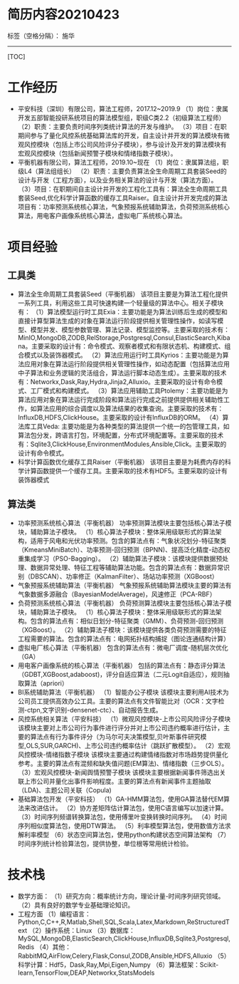 # 简历内容20210423

标签（空格分隔）： 施华

---

[TOC]
# **工作经历**
+ 平安科技（深圳）有限公司，算法工程师，2017.12~2019.9
    （1）岗位：隶属开发五部智能投研系统项目的算法模型组，职级C类2.2（初级算法工程师）
    （2）职责：主要负责时间序列类统计算法的开发与维护。
    （3）项目：在职期间参与了量化风控系统基础算法库的开发，自主设计并开发的算法模块有微观风控模块（包括上市公司风险评分子模块），参与设计及开发的算法模块有宏观风控模块（包括新闻预警子模块和情绪指数子模块）。
+ 平衡机器有限公司，算法工程师，2019.10~现在
    （1）岗位：隶属算法组，职级L4（算法组组长）
    （2）职责：主要负责算法全生命周期工具套装Seed的设计与开发（工程方面），以及业务相关算法的设计与开发（算法方面）。
    （3）项目：在职期间自主设计并开发的工程化工具有：算法全生命周期工具套装Seed,优化科学计算函数的缓存工具Raiser。自主设计并开发完成的算法项目有：功率预测系统核心算法，气象预报系统辅助算法，负荷预测系统核心算法，用电客户画像系统核心算法，虚拟电厂系统核心算法。

# **项目经验**

## 工具类
+ 算法全生命周期工具套装Seed（平衡机器）
    该项目主要是为算法工程化提供一系列工具，利用这些工具可快速构建一个轻量级的算法中心。相关子模块有：
    （1）算法模型运行时工具Exia：主要功能是为算法训练后生成的模型和直接计算型算法生成的对象在算法运行阶段提供相关管理性操作，如读写模型、模型并发、模型参数管理、算法记录、模型监控等。主要采取的技术有：MinIO,MongoDB,ZODB,RelStorage,Postgresql,Consul,ElasticSearch,Kibana。主要采取的设计有：命令模式、观察者模式和有限状态机、构建模式、组合模式以及装饰器模式。
    （2）算法应用运行时工具Kyrios：主要功能是为算法应用对象在算法运行阶段提供相关管理性操作，如动态配置（包括算法应用中子算法和业务逻辑的灵活组合，算法运行脚本动态生成）。主要采取的技术有：Networkx,Dask,Ray,Hydra,Jinja2,Alluxio。主要采取的设计有命令模式、工厂模式和构建模式。
    （3）算法应用辅助工具Ptolemy：主要功能是为算法应用对象在算法运行完成阶段和算法运行完成之前提供提供相关辅助性工作，如算法应用的综合调度以及算法结果的收集查询。主要采取的技术有：InfluxDB,HDFS,ClickHouse。主要采取的设计有InfluxDB的ORM。
    （4）算法库工具Veda: 主要功能是为各种类型的算法提供一个统一的包管理工具，如算法包分发，跨语言打包，环境配置，分布式环境配置等。主要采取的技术有：Sqlite3,ClickHouse,EnvironmentModules,Ansible,Click。主要采取的设计有命令模式。
+ 科学计算函数优化缓存工具Raiser（平衡机器）
    该项目主要是为耗费内存的科学计算函数提供一个缓存工具。主要采取的技术有HDF5。主要采取的设计有装饰器模式

## 算法类
+ 功率预测系统核心算法（平衡机器）
    功率预测算法模块主要包括核心算法子模块，辅助算法子模块。
    （1）核心算法子模块：整体采用级联形式的算法架构，适用于风电和光伏功率预测。包含的算法点有：气象状况划分-特征聚类（KmeansMiniBatch）、功率预测-回归预测（BPNN)、提高泛化精度-动态权重集成学习（PSO-Bagging）。
    （2）辅助算法子模块：该模块提供数据预处理、数据异常处理、特征工程等辅助算法功能。包含的算法点有：数据异常识别（DBSCAN）、功率修正（KalmanFilter）、场站功率预测（XGBoost）
+ 气象预报系统辅助算法（平衡机器）
    气象预报系统辅助算法模块主要的算法有气象数据多源融合（BayesianModelAverage)，风速修正（PCA-RBF）
+ 负荷预测系统核心算法（平衡机器）
    负荷预测算法模块主要包括核心算法子模块，辅助算法子模块。
    （1）核心算法子模块：整体采用级联形式的算法架构。包含的算法点有：相似日划分-特征聚类（GMM）、负荷预测-回归预测（XGBoost）。
    （2）辅助算法子模块：该模块提供各类负荷预测需要的特征工程需要的算法。包含的算法点有：电网拓扑结构捕捉（图论连通结构计算）
+ 虚拟电厂核心算法（平衡机器）
    包含的算法点有：微电厂调度-随机层次优化（GA）
+ 用电客户画像系统的核心算法（平衡机器）
    包括的算法点有：静态评分算法（GDBT,XGBoost,adaboost)，评分自适应算法（二元Logit自适应），规则抽取算法（apriori）
+ BI系统辅助算法（平衡机器）
    （1）智能办公子模块
    该模块主要利用AI技术为公司员工提供高效办公工具。主要的算法点有文件智能比对（OCR：文字检测-ctpn,文字识别-densenet-ctc）、自动报告生成。
+ 风控系统相关算法（平安科技）
    （1）微观风控模块-上市公司风险评分子模块
    该模块主要对上市公司行为事件进行评分并对上市公司违约概率进行估计，主要的算法点有行为事件评分（为马尔可夫决策模型,贝叶斯事件研究模型,OLS,SUR,GARCH)、上市公司违约概率估计（跳跃扩散模型）。
    （2）宏观风控模块-情绪指数子模块
    该模块主要通过构建情绪指数对市场趋势提供量化参考。主要的算法点有混频和缺失值问题(EM算法)、情绪指数（三步OLS）。
    （3）宏观风控模块-新闻舆情预警子模块
    该模块主要根据新闻事件筛选出关联上市公司并量化出事件影响程度。主要的算法点有新闻事件主题抽取（LDA)、主题公司关联（Copula)
+ 基础算法包开发（平安科技）
    （1）GA-HMM算法包，使用GA算法替代EM算法来改进估计。
    （2）协方差矩阵估计算法包，使用C语言编写以加速计算。
    （3）时间序列频谱转换算法包，使用傅里叶变换转换时间序列。
    （4）时间序列相似度算法包，使用DTW算法。
    （5）利率模型算法包，使用数值方法求解利率模型
    （6）状态空间算法包，使用python构建状态空间算法架构
    （7）时间序列统计检验算法包，提供协整，单位根等常用统计检验。

# **技术栈**
+ 数学方面：
    （1）研究方向：概率统计方向，理论计量-时间序列研究领域。
    （2）具有良好的数学专业基础理论知识。
+ 工程方面
    （1）编程语言：Python,C,C++,R,Matlab,Shell,SQL,Scala,Latex,Markdown,ReStructuredText
    （2）操作系统：Linux
    （3）数据库：MySQL,MongoDB,ElasticSearch,ClickHouse,InfluxDB,Sqlite3,Postgresql,Redis
    （4）其他：RabbitMQ,AirFlow,Celery,Flask,Consul,ZODB,Ansible,HDFS,Alluxio
    （5）科学计算：Hdf5，Dask,Ray,Mpi,Eigen,Numpy
    （6）算法框架：Scikit-learn,TensorFlow,DEAP,Networkx,StatsModels






